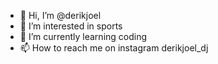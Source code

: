- 👋 Hi, I’m @derikjoel
- 👀 I’m interested in sports 
- 🌱 I’m currently learning coding 
- 📫 How to reach me on instagram derikjoel_dj 

<!---
derikjoel/derikjoel is a ✨ special ✨ repository because its `README.md` (this file) appears on your GitHub profile.
You can click the Preview link to take a look at your changes.
--->
